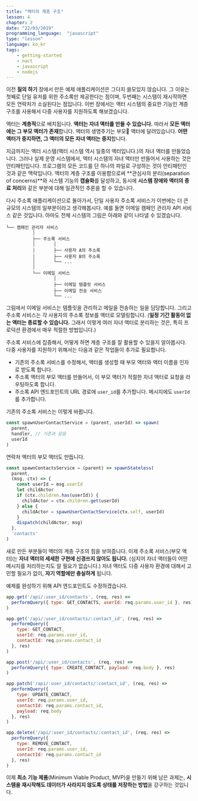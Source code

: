 ```yaml
---
title: "액터의 계층 구조"
lesson: 4
chapter: 2
date: "22/03/2019"
programming_language:  "javascript"
type: "lesson"
language: ko_kr
tags:
    - getting-started
    - nact
    - javascript
    - nodejs
---
```


이전 **질의 하기** 장에서 만든 예제 애플리케이션은 그다지 쓸모있지 않습니다. 그 이유는 첫째로 단일 유저를 위한 주소록만 제공한다는 점이며, 두번째는 시스템이 재시작하면 모든 연락처가 소실된다는 점입니다. 이번 장에서는 액터 시스템의 중요한 기능인 계층 구조를 사용해서 다중 사용자를 지원하도록 해보겠습니다.

액터는 **계층적**으로 배치됩니다. **액터는 자녀 액터를 만들 수 있습니다.** 따라서 **모든 액터에는 그 부모 액터가 존재**합니다. 액터의 생명주기는 부모 액터에 달려있습니다. **어떤 액터가 중지하면, 그 액터의 모든 자녀 액터는 중지**합니다.

지금까지는 액터 시스템(액터 시스템 역시 일종의 액터입니다.)의 자녀 액터를 만들었습니다. 그러나 실제 운영 시스템에서, 액터 시스템의 자녀 액터만 만들어서 사용하는 것은 안티패턴입니다. 프로그램의 모든 코드를 단 하나의 파일로 구성하는 것이 안티패턴인 것과 같은 맥락입니다. 액터의 계층 구조를 이용함으로써 **관심사의 분리(separation of concerns)**와 시스템 기능의 **캡슐화**를 달성하고, 동시에 **시스템 장애와 액터의 종료 처리**와 같은 부분에 대해 일관적인 추론을 할 수 있습니다.

다시 주소록 애플리케이션으로 돌아가서, 단일 사용자 주소록 서비스가 이번에는 더 큰 규모의 시스템의 일부분이라고 생각해봅시다. 예를 들면 이메일 캠페인 관리자 API 서비스 같은 것입니다. 아마도 전체 시스템의 그림은 아래와 같이 나타낼 수 있겠습니다.

```
└── 캠페인 관리자 서비스
          │
          ├── 주소록 서비스
          │       │
          │       ├── 사용자 A의 주소록
          │       ├── 사용자 B의 주소록
          │       └── ...
          │
          └── 이메일 서비스
                  │
                  ├── 이메일 템플릿 서비스
                  ├── 이메일 전송 서비스
                  └── ...
```

그림에서 이메일 서비스는 템플릿을 관리하고 메일을 전송하는 일을 담당합니다. 그리고 주소록 서비스는 각 사용자의 주소록 정보를 액터로 모델링합니다. (**일정 기간 활동이 없는 액터는 종료할 수 있습니다.** 그래서 이렇게 여러 자녀 액터로 분리하는 것은, 특히 프로덕션 환경에서 매우 적절한 방법입니다.)

주소록 서비스에 집중해서, 어떻게 하면 계층 구조를 잘 활용할 수 있을지 알아봅시다. 다중 사용자를 지원하기 위해서는 다음과 같은 작업들이 추가로 필요합니다.

- 기존의 주소록 서비스를 수정해서, 액터를 생성할 때 부모 액터와 액터 이름을 인자로 받도록 합니다.
- 주소록 액터의 부모 액터를 만들어서, 이 부모 액터가 적절한 자녀 액터로 요청을 라우팅하도록 합니다.
- 주소록 API 엔드포인트의 URL 경로에 `user_id`를 추가합니다. 메시지에도 `userId`를 추가합니다.

기존의 주소록 서비스는 이렇게 바뀝니다.

```javascript
const spawnUserContactService = (parent, userId) => spawn(
  parent,
  handler, // 기존과 같음
  userId
)
```

연락처 액터의 부모 액터도 만듭니다.

```javascript
const spawnContactsService = (parent) => spawnStateless(
  parent,
  (msg, ctx) => {
    const userId = msg.userId
    let childActor
    if (ctx.children.has(userId)) {
      childActor = ctx.children.get(userId)
    } else {
      childActor = spawnUserContactService(ctx.self, userId)            
    }
    dispatch(childActor, msg)
  },
  'contacts'
)
```

새로 만든 부분들이 액터의 계층 구조의 힘을 보여줍니다. 이제 주소록 서비스(부모 액터)는 **자녀 액터의 세세한 구현에 신경쓰지 않아도 됩니다.** (심지어 자녀 액터들이 어떤 메시지를 처리하는지도 알 필요가 없습니다.) 자녀 액터도 다중 사용자 환경에 대해서 고민할 필요가 없이, **자기 역할에만 충실하게** 됩니다.

예제를 완성하기 위해 API 엔드포인트도 수정하겠습니다.

```javascript
app.get('/api/:user_id/contacts', (req, res) =>
  performQuery({ type: GET_CONTACTS, userId: req.params.user_id }, res)
)

app.get('/api/:user_id/contacts/:contact_id', (req, res) => 
  performQuery({
    type: GET_CONTACT,
    userId: req.params.user_id,
    contactId: req.params.contact_id
  }, res)
)

app.post('/api/:user_id/contacts', (req, res) =>
  performQuery({ type: CREATE_CONTACT, payload: req.body }, res)
)

app.patch('/api/:user_id/contacts/:contact_id', (req, res) => 
  performQuery({
    type: UPDATE_CONTACT,
    userId: req.params.user_id,
    contactId: req.params.contact_id,
    payload: req.body
  }, res)
)

app.delete('/api/:user_id/contacts/:contact_id', (req, res) => 
  performQuery({
    type: REMOVE_CONTACT,
    userId: req.params.user_id,
    contactId: req.params.contact_id
  }, res)
)
```

이제 **최소 기능 제품**(Minimum Viable Product, MVP)을 만들기 위해 남은 과제는, **시스템을 재시작해도 데이터가 사라지지 않도록 상태를 저장하는 방법**을 강구하는 것입니다.
